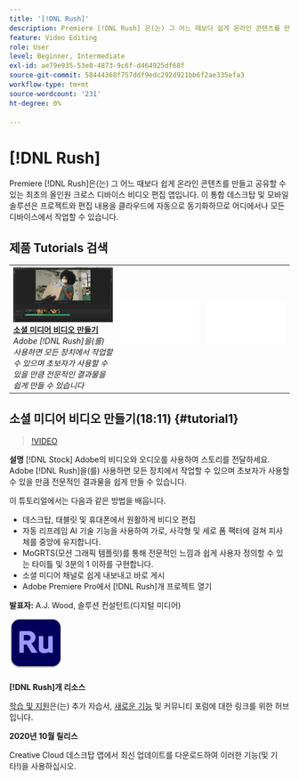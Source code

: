 ```yaml
---
title: '[!DNL Rush]'
description: Premiere [!DNL Rush] 은(는) 그 어느 때보다 쉽게 온라인 콘텐츠를 만들고 공유할 수 있는 최초의 올인원 크로스 디바이스 비디오 편집 앱입니다
feature: Video Editing
role: User
level: Beginner, Intermediate
exl-id: ae79e935-53e0-4873-9c6f-d464925df68f
source-git-commit: 58444368f757ddf9edc292d921bb6f2ae335efa3
workflow-type: tm+mt
source-wordcount: '231'
ht-degree: 0%

---
```


# [!DNL Rush]

Premiere [!DNL Rush]은(는) 그 어느 때보다 쉽게 온라인 콘텐츠를 만들고 공유할 수 있는 최초의 올인원 크로스 디바이스 비디오 편집 앱입니다. 이 통합 데스크탑 및 모바일 솔루션은 프로젝트와 편집 내용을 클라우드에 자동으로 동기화하므로 어디에서나 모든 디바이스에서 작업할 수 있습니다.

## 제품 Tutorials 검색

<table style="table-layout:fixed">
<tr>
 <td>
   <a href="rush.md#tutorial1">
      <img alt="소셜 미디어 비디오 만들기" src="../assets/rush_socialMediaAd_wood_thumbnail.jpg" />
   </a>
    <div>
   <a href="rush.md#tutorial1"><strong>소셜 미디어 비디오 만들기</strong></a>
    </div>
    <em>Adobe [!DNL Rush]을(를) 사용하면 모든 장치에서 작업할 수 있으며 초보자가 사용할 수 있을 만큼 전문적인 결과물을 쉽게 만들 수 있습니다</em>
    <br>
  </td>
  <td>
    <img alt="스페이서" src="../assets/Whitespacer.png" />
    <div>
    <br>
  </td>
  <td>
    <img alt="스페이서" src="../assets/Whitespacer.png" />
    <div>
    <br>
  </td>
</tr>
</table>

## 소셜 미디어 비디오 만들기(18:11) {#tutorial1}

>[!VIDEO](https://video.tv.adobe.com/v/326900?hidetitle=true)

**설명**
[!DNL Stock] Adobe의 비디오와 오디오를 사용하여 스토리를 전달하세요. Adobe [!DNL Rush]을(를) 사용하면 모든 장치에서 작업할 수 있으며 초보자가 사용할 수 있을 만큼 전문적인 결과물을 쉽게 만들 수 있습니다.

이 튜토리얼에서는 다음과 같은 방법을 배웁니다.
* 데스크탑, 태블릿 및 휴대폰에서 원활하게 비디오 편집
* 자동 리프레임 AI 기술 기능을 사용하여 가로, 사각형 및 세로 폼 팩터에 걸쳐 피사체를 중앙에 유지합니다.
* MoGRTS(모션 그래픽 템플릿)를 통해 전문적인 느낌과 쉽게 사용자 정의할 수 있는 타이틀 및 3분의 1 이하를 구현합니다.
* 소셜 미디어 채널로 쉽게 내보내고 바로 게시
* Adobe Premiere Pro에서 [!DNL Rush]개 프로젝트 열기

**발표자:**
A.J. Wood, 솔루션 컨설턴트(디지털 미디어)

![Rush 로고](../assets/ru_appicon_96.png)

**[!DNL Rush]개 리소스**

[학습 및 지원](https://helpx.adobe.com/kr/support/premiere-rush.html)은(는) 추가 자습서, [새로운 기능](https://helpx.adobe.com/kr/premiere-rush/user-guide.html/premiere-rush/help/whats-new.ug.html) 및 커뮤니티 포럼에 대한 링크를 위한 허브입니다.

**2020년 10월 릴리스**

Creative Cloud 데스크탑 앱에서 최신 업데이트를 다운로드하여 이러한 기능(및 기타!)을 사용하십시오.
